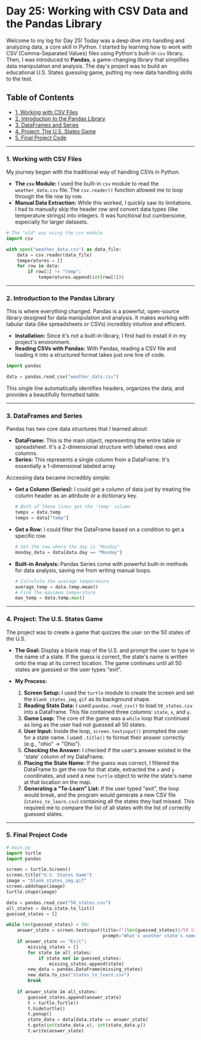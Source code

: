 # Day 25: Working with CSV Data and the Pandas Library

Welcome to my log for Day 25! Today was a deep dive into handling and analyzing data, a core skill in Python. I started by learning how to work with CSV (Comma-Separated Values) files using Python's built-in `csv` library. Then, I was introduced to **Pandas**, a game-changing library that simplifies data manipulation and analysis. The day's project was to build an educational U.S. States guessing game, putting my new data handling skills to the test.


## Table of Contents
- [1. Working with CSV Files](#1-working-with-csv-files)
- [2. Introduction to the Pandas Library](#2-introduction-to-the-pandas-library)
- [3. DataFrames and Series](#3-dataframes-and-series)
- [4. Project: The U.S. States Game](#4-project-the-us-states-game)
- [5. Final Project Code](#5-final-project-code)

---

### 1. Working with CSV Files
My journey began with the traditional way of handling CSVs in Python.

-   **The `csv` Module:** I used the built-in `csv` module to read the `weather_data.csv` file. The `csv.reader()` function allowed me to loop through the file row by row.
-   **Manual Data Extraction:** While this worked, I quickly saw its limitations. I had to manually skip the header row and convert data types (like temperature strings) into integers. It was functional but cumbersome, especially for larger datasets.

```python
# The "old" way using the csv module
import csv

with open("weather_data.csv") as data_file:
    data = csv.reader(data_file)
    temperatures = []
    for row in data:
        if row[1] != "temp":
            temperatures.append(int(row[1]))
```

---

### 2. Introduction to the Pandas Library
This is where everything changed. Pandas is a powerful, open-source library designed for data manipulation and analysis. It makes working with tabular data (like spreadsheets or CSVs) incredibly intuitive and efficient.

-   **Installation:** Since it's not a built-in library, I first had to install it in my project's environment.
-   **Reading CSVs with Pandas:** With Pandas, reading a CSV file and loading it into a structured format takes just one line of code.

```python
import pandas

data = pandas.read_csv("weather_data.csv")
```

This single line automatically identifies headers, organizes the data, and provides a beautifully formatted table.

---

### 3. DataFrames and Series
Pandas has two core data structures that I learned about:

-   **DataFrame:** This is the main object, representing the entire table or spreadsheet. It's a 2-dimensional structure with labeled rows and columns.
-   **Series:** This represents a single column from a DataFrame. It's essentially a 1-dimensional labeled array.

Accessing data became incredibly simple:
-   **Get a Column (Series):** I could get a column of data just by treating the column header as an attribute or a dictionary key.
    ```python
    # Both of these lines get the 'temp' column
    temps = data.temp
    temps = data["temp"]
    ```
-   **Get a Row:** I could filter the DataFrame based on a condition to get a specific row.
    ```python
    # Get the row where the day is "Monday"
    monday_data = data[data.day == "Monday"]
    ```
-   **Built-in Analysis:** Pandas Series come with powerful built-in methods for data analysis, saving me from writing manual loops.
    ```python
    # Calculate the average temperature
    average_temp = data.temp.mean()
    # Find the maximum temperature
    max_temp = data.temp.max()
    ```

---

### 4. Project: The U.S. States Game
The project was to create a game that quizzes the user on the 50 states of the U.S.

-   **The Goal:** Display a blank map of the U.S. and prompt the user to type in the name of a state. If the guess is correct, the state's name is written onto the map at its correct location. The game continues until all 50 states are guessed or the user types "exit".

-   **My Process:**
    1.  **Screen Setup:** I used the `turtle` module to create the screen and set the `blank_states_img.gif` as its background shape.
    2.  **Reading State Data:** I used `pandas.read_csv()` to load `50_states.csv` into a DataFrame. This file contained three columns: `state`, `x`, and `y`.
    3.  **Game Loop:** The core of the game was a `while` loop that continued as long as the user had not guessed all 50 states.
    4.  **User Input:** Inside the loop, `screen.textinput()` prompted the user for a state name. I used `.title()` to format their answer correctly (e.g., "ohio" -> "Ohio").
    5.  **Checking the Answer:** I checked if the user's answer existed in the 'state' column of my DataFrame.
    6.  **Placing the State Name:** If the guess was correct, I filtered the DataFrame to get the row for that state, extracted the `x` and `y` coordinates, and used a new `turtle` object to write the state's name at that location on the map.
    7.  **Generating a "To-Learn" List:** If the user typed "exit", the loop would break, and the program would generate a new CSV file (`states_to_learn.csv`) containing all the states they had missed. This required me to compare the list of all states with the list of correctly guessed states.

---

### 5. Final Project Code

```python
# main.py
import turtle
import pandas

screen = turtle.Screen()
screen.title("U.S. States Game")
image = "blank_states_img.gif"
screen.addshape(image)
turtle.shape(image)

data = pandas.read_csv("50_states.csv")
all_states = data.state.to_list()
guessed_states = []

while len(guessed_states) < 50:
    answer_state = screen.textinput(title=f"{len(guessed_states)}/50 States Correct",
                                    prompt="What's another state's name?").title()
    if answer_state == "Exit":
        missing_states = []
        for state in all_states:
            if state not in guessed_states:
                missing_states.append(state)
        new_data = pandas.DataFrame(missing_states)
        new_data.to_csv("states_to_learn.csv")
        break
    
    if answer_state in all_states:
        guessed_states.append(answer_state)
        t = turtle.Turtle()
        t.hideturtle()
        t.penup()
        state_data = data[data.state == answer_state]
        t.goto(int(state_data.x), int(state_data.y))
        t.write(answer_state)

```